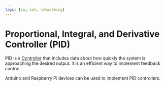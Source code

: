 ```yaml
---
tags: [io, iot, networking]
---
```


# Proportional, Integral, and Derivative Controller (PID)

PID is a [Controller](202409101358.md) that includes data about how quickly the
system is approaching the desired output. It is an efficient way to implement
feedback control.

Arduino and Raspberry Pi devices can be used to implement PID controllers.
